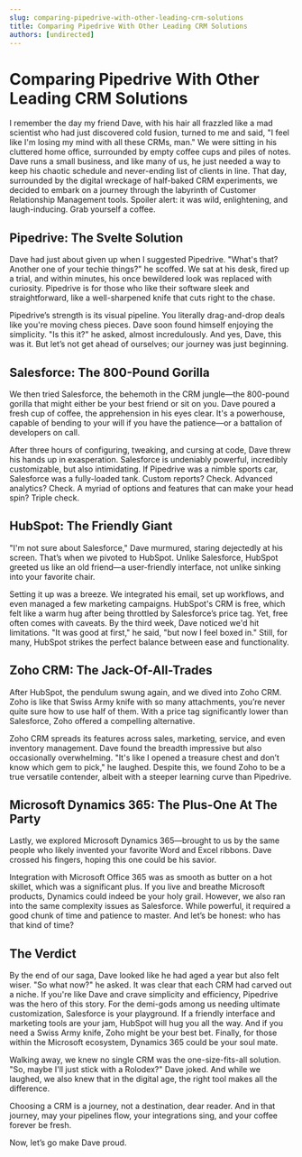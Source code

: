 ```yaml
---
slug: comparing-pipedrive-with-other-leading-crm-solutions
title: Comparing Pipedrive With Other Leading CRM Solutions
authors: [undirected]
---
```


# Comparing Pipedrive With Other Leading CRM Solutions

I remember the day my friend Dave, with his hair all frazzled like a mad scientist who had just discovered cold fusion, turned to me and said, "I feel like I'm losing my mind with all these CRMs, man." We were sitting in his cluttered home office, surrounded by empty coffee cups and piles of notes. Dave runs a small business, and like many of us, he just needed a way to keep his chaotic schedule and never-ending list of clients in line. That day, surrounded by the digital wreckage of half-baked CRM experiments, we decided to embark on a journey through the labyrinth of Customer Relationship Management tools. Spoiler alert: it was wild, enlightening, and laugh-inducing. Grab yourself a coffee.

## Pipedrive: The Svelte Solution
Dave had just about given up when I suggested Pipedrive. "What's that? Another one of your techie things?" he scoffed. We sat at his desk, fired up a trial, and within minutes, his once bewildered look was replaced with curiosity. Pipedrive is for those who like their software sleek and straightforward, like a well-sharpened knife that cuts right to the chase.

Pipedrive’s strength is its visual pipeline. You literally drag-and-drop deals like you're moving chess pieces. Dave soon found himself enjoying the simplicity. "Is this it?" he asked, almost incredulously. And yes, Dave, this was it. But let’s not get ahead of ourselves; our journey was just beginning.

## Salesforce: The 800-Pound Gorilla
We then tried Salesforce, the behemoth in the CRM jungle—the 800-pound gorilla that might either be your best friend or sit on you. Dave poured a fresh cup of coffee, the apprehension in his eyes clear. It's a powerhouse, capable of bending to your will if you have the patience—or a battalion of developers on call.

After three hours of configuring, tweaking, and cursing at code, Dave threw his hands up in exasperation. Salesforce is undeniably powerful, incredibly customizable, but also intimidating. If Pipedrive was a nimble sports car, Salesforce was a fully-loaded tank. Custom reports? Check. Advanced analytics? Check. A myriad of options and features that can make your head spin? Triple check.

## HubSpot: The Friendly Giant
"I'm not sure about Salesforce," Dave murmured, staring dejectedly at his screen. That’s when we pivoted to HubSpot. Unlike Salesforce, HubSpot greeted us like an old friend—a user-friendly interface, not unlike sinking into your favorite chair.

Setting it up was a breeze. We integrated his email, set up workflows, and even managed a few marketing campaigns. HubSpot's CRM is free, which felt like a warm hug after being throttled by Salesforce’s price tag. Yet, free often comes with caveats. By the third week, Dave noticed we'd hit limitations. "It was good at first," he said, "but now I feel boxed in." Still, for many, HubSpot strikes the perfect balance between ease and functionality.

## Zoho CRM: The Jack-Of-All-Trades
After HubSpot, the pendulum swung again, and we dived into Zoho CRM. Zoho is like that Swiss Army knife with so many attachments, you’re never quite sure how to use half of them. With a price tag significantly lower than Salesforce, Zoho offered a compelling alternative.

Zoho CRM spreads its features across sales, marketing, service, and even inventory management. Dave found the breadth impressive but also occasionally overwhelming. "It's like I opened a treasure chest and don’t know which gem to pick," he laughed. Despite this, we found Zoho to be a true versatile contender, albeit with a steeper learning curve than Pipedrive.

## Microsoft Dynamics 365: The Plus-One At The Party
Lastly, we explored Microsoft Dynamics 365—brought to us by the same people who likely invented your favorite Word and Excel ribbons. Dave crossed his fingers, hoping this one could be his savior. 

Integration with Microsoft Office 365 was as smooth as butter on a hot skillet, which was a significant plus. If you live and breathe Microsoft products, Dynamics could indeed be your holy grail. However, we also ran into the same complexity issues as Salesforce. While powerful, it required a good chunk of time and patience to master. And let’s be honest: who has that kind of time?

## The Verdict
By the end of our saga, Dave looked like he had aged a year but also felt wiser. "So what now?" he asked. It was clear that each CRM had carved out a niche. If you're like Dave and crave simplicity and efficiency, Pipedrive was the hero of this story. For the demi-gods among us needing ultimate customization, Salesforce is your playground. If a friendly interface and marketing tools are your jam, HubSpot will hug you all the way. And if you need a Swiss Army knife, Zoho might be your best bet. Finally, for those within the Microsoft ecosystem, Dynamics 365 could be your soul mate.

Walking away, we knew no single CRM was the one-size-fits-all solution. "So, maybe I'll just stick with a Rolodex?" Dave joked. And while we laughed, we also knew that in the digital age, the right tool makes all the difference.

Choosing a CRM is a journey, not a destination, dear reader. And in that journey, may your pipelines flow, your integrations sing, and your coffee forever be fresh.

Now, let’s go make Dave proud.